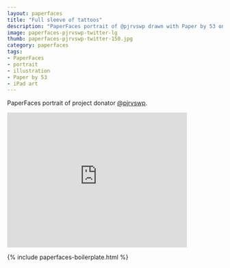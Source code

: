 ```yaml
---
layout: paperfaces
title: "Full sleeve of tattoos"
description: "PaperFaces portrait of @pjrvswp drawn with Paper by 53 on an iPad."
image: paperfaces-pjrvswp-twitter-lg
thumb: paperfaces-pjrvswp-twitter-150.jpg
category: paperfaces
tags: 
- PaperFaces
- portrait
- illustration
- Paper by 53
- iPad art
---
```


PaperFaces portrait of project donator [@pjrvswp](http://twitter.com/pjrvswp).

<iframe width="420" height="315" src="http://www.youtube.com/embed/UA9t52T0Aec" frameborder="0"> </iframe>

{% include paperfaces-boilerplate.html %}